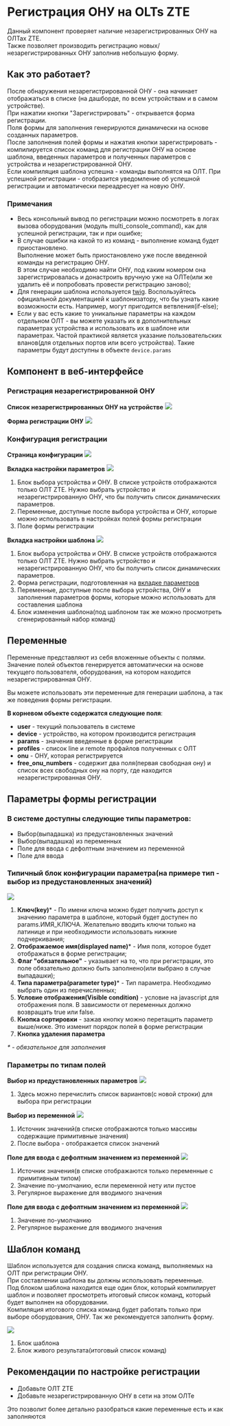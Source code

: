 # Регистрация ОНУ на OLTs ZTE
Данный компонент проверяет наличие незарегистрированных ОНУ на ОЛТах ZTE.    
Также позволяет производить регистрацию новых/незарегистрированных ОНУ заполнив небольшую форму.

## Как это работает?
После обнаружения незарегистрированной ОНУ - она начинает отображаться в списке (на дашборде, по всем устройствам и в самом устройстве).    
При нажатии кнопки "Зарегистрировать" - открывается форма регистрации.      
Поля формы для заполнения генерируются динамически на основе созданных параметров.     
После заполнения полей формы и нажатия кнопки зарегистрировать - компилируется список команд для регистрации ОНУ на основе шаблона, введенных параметров и полученных параметров с устройства и незарегистрированной ОНУ.     
Если компиляция шаблона успешна - команды выполнятся на ОЛТ.
При успешной регистрации - отобразится уведомление об успешной регистрации и автоматически переадресует на новую ОНУ.

### Примечания

* Весь консольный вывод по регистрации можно посмотреть в логах вызова оборудования (модуль multi_console_command), как для успешной регистрации, так и при ошибке;
* В случае ошибки на какой то из команд - выполнение команд будет приостановлено.    
  Выполнение может быть приостановлено уже после введенной команды на регистрацию ОНУ.      
  В этом случае необходимо найти ОНУ, под каким номером она зарегистрировалась и донастроить вручную уже на ОЛТе(или же удалить её и попробовать провести регистрацию заново);
* Для генерации шаблона используется [twig](https://twig.symfony.com/). Воспользуйтесь официальной документацией к шаблонизатору, что бы узнать какие возможности есть. Например, могут пригодится ветвления(if-else);
* Если у вас есть какие то уникальные параметры на каждом отдельном ОЛТ - вы можете указать их в дополнительных параметрах устройства и использовать их в шаблоне или параметрах. Частой практикой является указание пользовательских вланов(для отдельных портов или всего устройства). Такие параметры будут доступны в объекте `device.params`


## Компонент в веб-интерфейсе
### Регистрация незарегистрированной ОНУ
**Список незарегистрированных ОНУ на устройстве**
![](../assets/zte_unreg_list.png)

**Форма регистрации ОНУ**
![](../assets/zte_reg_form.png)<a id="reg_form"></a>

### Конфигурация регистрации
**Страница конфигурации**
![](../assets/zte_reg_conf_global.png)

**Вкладка настройки параметров**<a id="config_params"></a>
![](../assets/zte_reg_form_params_block.png)

1. Блок выбора устройства и ОНУ. В списке устройств отображаются только ОЛТ ZTE. Нужно выбрать устройство и незарегистрированную ОНУ, что бы получить список динамических параметров.
2. Переменные, доступные после выбора устройства и ОНУ, которые можно использовать в настройках полей формы регистрации
3. Поле формы регистрации

**Вкладка настройки шаблона**<a id="config_template"></a>
![](../assets/zte_reg_conf_template.png)

1. Блок выбора устройства и ОНУ. В списке устройств отображаются только ОЛТ ZTE. Нужно выбрать устройство и незарегистрированную ОНУ, что бы получить список динамических параметров.
2. Форма регистрации, подготовленная на [вкладке параметров](#config_params)
3. Переменные, доступные после выбора устройства, ОНУ и заполнения параметров формы, которые можно использовать для составления шаблона
4. Блок изменения шаблона(под шаблоном так же можно просмотреть сгенерированный набор команд)

## Переменные
Переменные представляют из себя вложенные объекты с полями.     
Значение полей объектов генерируется автоматически на основе текущего пользователя, оборудования, на котором находится незарегистрированная ОНУ.

Вы можете использовать эти переменные для генерации шаблона, а так же поведения формы регистрации.

**В корневом объекте содержатся следующие поля**:

* **user** - текущий пользователь в системе
* **device** - устройство, на котором производится регистрация
* **params** - значения введенные в форме регистрации
* **profiles** - список line и remote профайлов полученных с ОЛТ
* **onu** - ОНУ, которая регистрируется
* **free_onu_numbers** - содержит два поля(первая свободная ону) и список всех свободных ону на порту, где находится незарегистрированная ОНУ.



## Параметры формы регистрации
### В системе доступны следующие типы параметров:
* Выбор(выпадашка) из предустановленных значений
* Выбор(выпадашка) из переменных
* Поле для ввода с дефолтным значением из переменной
* Поле для ввода


### Типичный блок конфигурации параметра(на примере тип - выбор из предустановленных значений)
![](../assets/zte_param.png)

1. **Ключ(key)*** - По имени ключа можно будет получить доступ к значению параметра в шаблоне, который будет доступен по params.ИМЯ_КЛЮЧА. Желательно вводить ключи только на латинице и при необходимости использовать нижние подчеркивания;
2. **Отображаемое имя(displayed name)*** - Имя поля, которое будет отображаться в форме регистрации;
3. **Флаг "обязательное"** - указывает на то, что при регистрации, это поле обязательно должно быть заполнено(или выбрано в случае выпадашки);
4. **Типа параметра(parameter type)*** - Тип параметра. Необходимо выбрать один из перечисленных;
5. **Условие отображения(Visible condition)** - условие на javascript для отображения поля. В зависимости от переменных должно возвращать true или false.
6. **Кнопка сортировки** - зажав кнопку можно перетащить параметр выше/ниже. Это изменит порядок полей в форме регистрации
7. **Кнопка удаления параметра**

_* - обязательное для заполнения_

### Параметры по типам полей
**Выбор из предустановленных параметров**
![](../assets/zte_param_choose_from_predefined.png)

1. Здесь можно перечислить список вариантов(с новой строки) для выбора при регистрации

**Выбор из переменной**
![](../assets/zte_param_choose_from_variable.png)

1. Источник значений(в списке отображаются только массивы содержащие примитивные значения)
2. После выбора - отображается список значений

**Поле для ввода с дефолтным значением из переменной**
![](../assets/zte_param_input_from_variable.png)

1. Источник значения(в списке отображаются только переменные с примитивным типом)
2. Значение по-умолчанию, если переменной нету или пустое
3. Регулярное выражение для вводимого значения


**Поле для ввода с дефолтным значением из переменной**
![](../assets/zte_param_input.png)

1. Значение по-умолчанию
2. Регулярное выражение для вводимого значения


## Шаблон команд
Шаблон используется для создания списка команд, выполняемых на ОЛТ при регистрации ОНУ.      
При составлении шаблона вы должны использовать переменные.     
Под блоком шаблона находится еще один блок, который компилирует шаблон и позволяет просмотреть итоговый список команд, который будет выполнен на оборудовании.    
Компиляция итогового списка команд будет работать только при выборе оборудования, ОНУ. Так же рекомендуется заполнить форму.

![](../assets/zte_template_with_live.png)

1. Блок шаблона
2. Блок живого результата(итоговый список команд)

## Рекомендации по настройке регистрации
* Добавьте ОЛТ ZTE
* Добавьте незарегистрированную ОНУ в сети на этом ОЛТе

Это позволит более детально разобраться какие переменные есть и как заполняются
